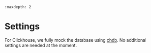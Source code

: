```{toctree}
:maxdepth: 2
```

# Settings

For Clickhouse, we fully mock the database using [chdb](https://github.com/chdb-io/chdb).
No additional settings are needed at the moment.
